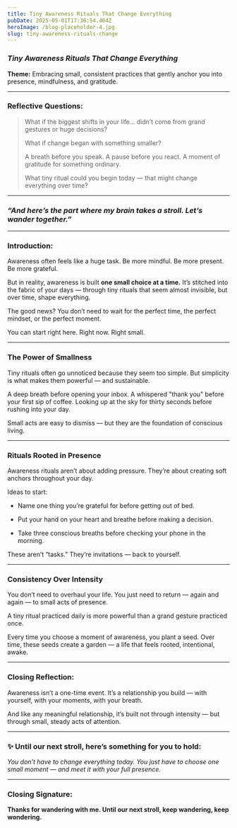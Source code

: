 ```yaml
---
title: Tiny Awareness Rituals That Change Everything
pubDate: 2025-05-01T17:36:54.464Z
heroImage: /blog-placeholder-4.jpg
slug: tiny-awareness-rituals-change
---
```

### _Tiny Awareness Rituals That Change Everything_

**Theme:** Embracing small, consistent practices that gently anchor you into presence, mindfulness, and gratitude.

---

### **Reflective Questions:**

> What if the biggest shifts in your life…
> didn’t come from grand gestures or huge decisions?
>
> What if change began with something smaller?
>
> A breath before you speak.
> A pause before you react.
> A moment of gratitude for something ordinary.
>
> What tiny ritual could you begin today —
> that might change everything over time?

---

### _“And here’s the part where my brain takes a stroll. Let’s wander together.”_

---

### **Introduction:**

Awareness often feels like a huge task.
Be more mindful. Be more present. Be more grateful.

But in reality, awareness is built **one small choice at a time.**
It’s stitched into the fabric of your days — through tiny rituals that seem almost invisible, but over time, shape everything.

The good news?
You don’t need to wait for the perfect time, the perfect mindset, or the perfect moment.

You can start right here.
Right now.
Right small.

---

### **The Power of Smallness**

Tiny rituals often go unnoticed because they seem too simple.
But simplicity is what makes them powerful — and sustainable.

A deep breath before opening your inbox.
A whispered "thank you" before your first sip of coffee.
Looking up at the sky for thirty seconds before rushing into your day.

Small acts are easy to dismiss — but they are the foundation of conscious living.

---

### **Rituals Rooted in Presence**

Awareness rituals aren’t about adding pressure.
They’re about creating soft anchors throughout your day.

Ideas to start:

- Name one thing you’re grateful for before getting out of bed.

- Put your hand on your heart and breathe before making a decision.

- Take three conscious breaths before checking your phone in the morning.


These aren’t “tasks.”
They’re invitations — back to yourself.

---

### **Consistency Over Intensity**

You don’t need to overhaul your life.
You just need to return — again and again — to small acts of presence.

A tiny ritual practiced daily is more powerful than a grand gesture practiced once.

Every time you choose a moment of awareness, you plant a seed.
Over time, these seeds create a garden — a life that feels rooted, intentional, awake.

---

### **Closing Reflection:**

Awareness isn’t a one-time event.
It’s a relationship you build — with yourself, with your moments, with your breath.

And like any meaningful relationship, it’s built not through intensity — but through small, steady acts of attention.

---

### ✨ **Until our next stroll, here’s something for you to hold:**

_You don’t have to change everything today.
You just have to choose one small moment — and meet it with your full presence._

---

### **Closing Signature:**

**Thanks for wandering with me. Until our next stroll, keep wandering, keep wondering.**
